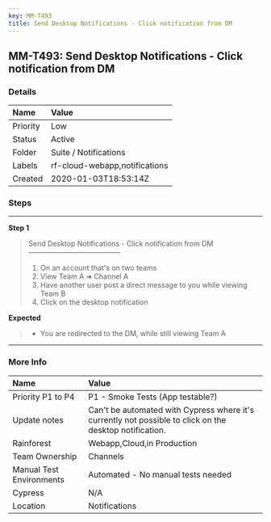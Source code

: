 ```yaml
---
key: MM-T493
title: Send Desktop Notifications - Click notification from DM
---
```


## MM-T493: Send Desktop Notifications - Click notification from DM

### Details

| Name     | Value                         |
| :------- | :---------------------------- |
| Priority | Low                           |
| Status   | Active                        |
| Folder   | Suite / Notifications         |
| Labels   | rf-cloud-webapp,notifications |
| Created  | 2020-01-03T18:53:14Z          |

### Steps

<hr/>

**Step 1**

> <article>Send Desktop Notifications - Click notification from DM<br>––––––––––––––––––––––––––<ol><li>On an account that's on two teams</li><li> View Team A ➜ Channel A</li><li> Have another user post a direct message to you while viewing Team B</li><li>Click on the desktop notification</li></ol></article>

**Expected**

> <article><ul><li>You are redirected to the DM, while still viewing Team A</li></ul></article>

<hr/>

### More Info

| Name                     | Value                                                                                                   |
| :----------------------- | :------------------------------------------------------------------------------------------------------ |
| Priority P1 to P4        | P1 - Smoke Tests (App testable?)                                                                        |
| Update notes             | Can't be automated with Cypress where it's currently not possible to click on the desktop notification. |
| Rainforest               | Webapp,Cloud,in Production                                                                              |
| Team Ownership           | Channels                                                                                                |
| Manual Test Environments | Automated - No manual tests needed                                                                      |
| Cypress                  | N/A                                                                                                     |
| Location                 | Notifications                                                                                           |

